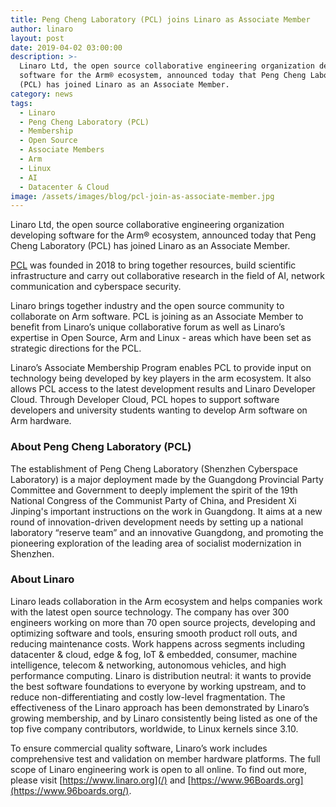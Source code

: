 ```yaml
---
title: Peng Cheng Laboratory (PCL) joins Linaro as Associate Member
author: linaro
layout: post
date: 2019-04-02 03:00:00
description: >-
  Linaro Ltd, the open source collaborative engineering organization developing
  software for the Arm® ecosystem, announced today that Peng Cheng Laboratory
  (PCL) has joined Linaro as an Associate Member.
category: news
tags:
  - Linaro
  - Peng Cheng Laboratory (PCL)
  - Membership
  - Open Source
  - Associate Members
  - Arm
  - Linux
  - AI
  - Datacenter & Cloud
image: /assets/images/blog/pcl-join-as-associate-member.jpg
---
```


Linaro Ltd, the open source collaborative engineering organization developing software for the Arm&reg; ecosystem, announced today that Peng Cheng Laboratory (PCL) has joined Linaro as an Associate Member.

[PCL](http://szpclab.com/) was founded in 2018 to bring together resources, build scientific infrastructure and carry out collaborative research in the field of AI, network communication and cyberspace security.

Linaro brings together industry and the open source community to collaborate on Arm software. PCL is joining as an Associate Member to benefit from Linaro’s unique collaborative forum as well as Linaro’s expertise in Open Source, Arm and Linux - areas which have been set as strategic directions for the PCL.

Linaro’s Associate Membership Program enables PCL to provide input on technology being developed by key players in the arm ecosystem. It also allows PCL access to the latest development results and Linaro Developer Cloud. Through Developer Cloud, PCL hopes to support software developers and university students wanting to develop Arm software on Arm hardware. &nbsp;

### About Peng Cheng Laboratory (PCL)

The establishment of Peng Cheng Laboratory (Shenzhen Cyberspace Laboratory) is a major deployment made by the Guangdong Provincial Party Committee and Government to deeply implement the spirit of the 19th National Congress of the Communist Party of China, and President Xi Jinping's important instructions on the work in Guangdong. It aims at a new round of innovation-driven development needs by setting up a national laboratory “reserve team” and an innovative Guangdong, and promoting the pioneering exploration of the leading area of socialist modernization in Shenzhen.

### About Linaro

Linaro leads collaboration in the Arm ecosystem and helps companies work with the latest open source technology. The company has over 300 engineers working on more than 70 open source projects, developing and optimizing software and tools, ensuring smooth product roll outs, and reducing maintenance costs. Work happens across segments including datacenter & cloud, edge & fog, IoT & embedded, consumer, machine intelligence, telecom & networking, autonomous vehicles, and high performance computing. Linaro is distribution neutral: it wants to provide the best software foundations to everyone by working upstream, and to reduce non-differentiating and costly low-level fragmentation. The effectiveness of the Linaro approach has been demonstrated by Linaro’s growing membership, and by Linaro consistently being listed as one of the top five company contributors, worldwide, to Linux kernels since 3.10.

To ensure commercial quality software, Linaro’s work includes comprehensive test and validation on member hardware platforms. The full scope of Linaro engineering work is open to all online. To find out more, please visit [https://www.linaro.org](/) and [https://www.96Boards.org](https://www.96boards.org/).
